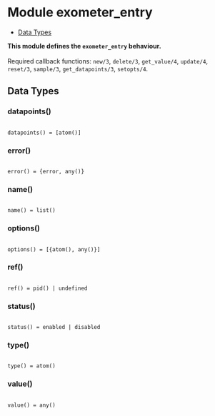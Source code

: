 

# Module exometer_entry #
* [Data Types](#types)

__This module defines the `exometer_entry` behaviour.__
<br></br>
 Required callback functions: `new/3`, `delete/3`, `get_value/4`, `update/4`, `reset/3`, `sample/3`, `get_datapoints/3`, `setopts/4`.

<a name="types"></a>

## Data Types ##




### <a name="type-datapoints">datapoints()</a> ###



<pre><code>
datapoints() = [atom()]
</code></pre>





### <a name="type-error">error()</a> ###



<pre><code>
error() = {error, any()}
</code></pre>





### <a name="type-name">name()</a> ###



<pre><code>
name() = list()
</code></pre>





### <a name="type-options">options()</a> ###



<pre><code>
options() = [{atom(), any()}]
</code></pre>





### <a name="type-ref">ref()</a> ###



<pre><code>
ref() = pid() | undefined
</code></pre>





### <a name="type-status">status()</a> ###



<pre><code>
status() = enabled | disabled
</code></pre>





### <a name="type-type">type()</a> ###



<pre><code>
type() = atom()
</code></pre>





### <a name="type-value">value()</a> ###



<pre><code>
value() = any()
</code></pre>


